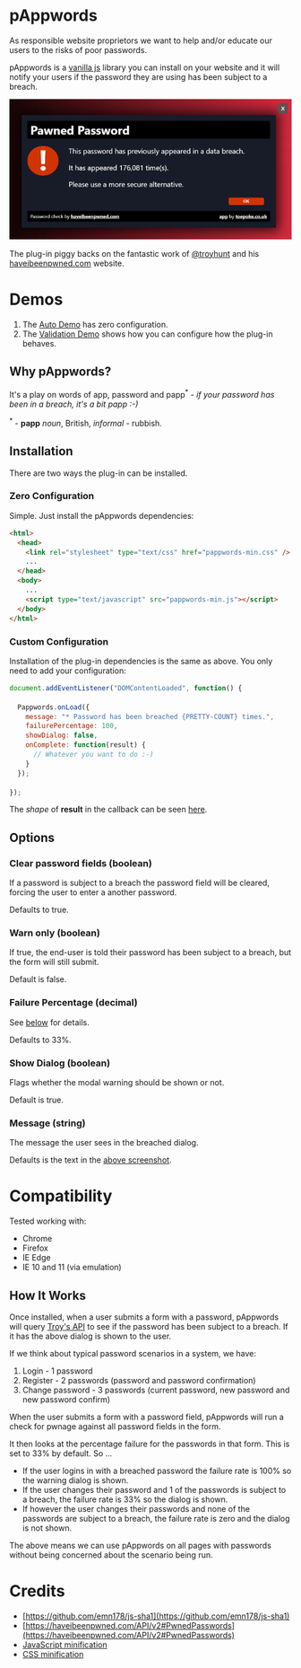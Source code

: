 
# pAppwords

As responsible website proprietors we want to help and/or educate our users to the risks of poor passwords.

pAppwords is a [vanilla js](http://vanilla-js.com/) library you can install on your website and it will notify your users if the password they
are using has been subject to a breach.

![Screenshot of pAppwords telling a user the password they used has been involved in a breach.](./docs/screenshot.png "Screenshot")

The plug-in piggy backs on the fantastic work of [@troyhunt](https://twitter.com/troyhunt) and his [haveibeenpwned.com](https://haveibeenpwned.com/) website.

# Demos

1. The [Auto Demo](https://toepoke.github.io/pAppwords/docs/auto-demo.html) has zero configuration.
2. The [Validation Demo](https://toepoke.github.io/pAppwords/docs/validation-demo.html) shows how you can configure how the plug-in behaves.

## Why pAppwords?

It's a play on words of app, password and papp<sup>*</sup> - *if your password has been in a breach, it's a bit papp :-)*

<sup>*</sup> - **papp** *noun*, British, *informal* - rubbish.

## Installation

There are two ways the plug-in can be installed.

### Zero Configuration

Simple.  Just install the pAppwords dependencies:

````html
<html>
  <head>
    <link rel="stylesheet" type="text/css" href="pappwords-min.css" />
    ...
  </head>
  <body>
    ...
    <script type="text/javascript" src="pappwords-min.js"></script>
  </body>
</html>
````

### Custom Configuration

Installation of the plug-in dependencies is the same as above.  You only need to add your configuration:

````javascript
document.addEventListener("DOMContentLoaded", function() {
			
  Pappwords.onLoad({
    message: "* Password has been breached {PRETTY-COUNT} times.",
    failurePercentage: 100,
    showDialog: false, 
    onComplete: function(result) {
      // Whatever you want to do :-)
    }
  });
			
});
````

The *shape* of **result** in the callback can be seen  [here](https://github.com/toepoke/pAppwords/blob/master/source/password-checker.js#L7).

## Options

### Clear password fields (boolean)
If a password is subject to a breach the password field will be cleared, forcing the user to enter a another password.  

Defaults to true.

### Warn only (boolean)
If true, the end-user is told their password has been subject to a breach, but the form will still submit.  

Default is false.

### Failure Percentage (decimal)
See [below](#how-it-works) for details.  

Defaults to 33%.

### Show Dialog (boolean)
Flags whether the modal warning should be shown or not.

Default is true.

### Message (string)
The message the user sees in the breached dialog.  

Defaults is the text in the [above screenshot](#pappwords).

# Compatibility

Tested working with:

* Chrome
* Firefox
* IE Edge
* IE 10 and 11 (via emulation)

## How It Works

Once installed, when a user submits a form with a password, pAppwords will query [Troy's API](https://haveibeenpwned.com/API/v2#SearchingPwnedPasswordsByRange) to see if the password has been subject to a breach.  If it has the above dialog is shown to the user.

If we think about typical password scenarios in a system, we have:

1. Login - 1 password
2. Register - 2 passwords (password and password confirmation)
3. Change password - 3 passwords (current password, new password and new password confirm)

When the user submits a form with a password field, pAppwords will run a check for pwnage against all password fields in the form.

It then looks at the percentage failure for the passwords in that form.  This is set to 33% by default.  So ...

- If the user logins in with a breached password the failure rate is 100% so the warning dialog is shown.
- If the user changes their password and 1 of the passwords is subject to a breach, the failure rate is 33% so the dialog is shown.
- If however the user changes their passwords and none of the passwords are subject to a breach, the failure rate is zero and the dialog is not shown.

The above means we can use pAppwords on all pages with passwords without being concerned about the scenario being run.

# Credits

* [https://github.com/emn178/js-sha1](https://github.com/emn178/js-sha1)
* [https://haveibeenpwned.com/API/v2#PwnedPasswords](https://haveibeenpwned.com/API/v2#PwnedPasswords)
* [JavaScript minification](https://javascript-minifier.com/)
* [CSS minification](https://cssminifier.com/)


